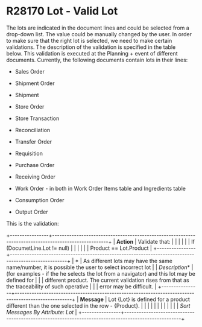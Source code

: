 ---
---

# R28170 Lot - Valid Lot
The lots are indicated in the document lines and could be selected from a drop-down list. The value could be manually
changed by the user. In order to make sure that the right lot is selected, we need to make certain validations. The
description of the validation is specified in the table below. This validation is executed at the Planning + event of
different documents. Currently, the following documents contain lots in their lines:

-   Sales Order

-   Shipment Order

-   Shipment

-   Store Order

-   Store Transaction

-   Reconciliation

-   Transfer Order

-   Requisition

-   Purchase Order

-   Receiving Order

-   Work Order - in both in Work Order Items table and Ingredients table

-   Consumption Order

-   Output Order

This is the validation:

+----------------+-----------------------------------------------------------------------------------------------------+
| **Action**     | Validate that:                                                                                      |
|                |                                                                                                     |
|                | If (DocumetLine.Lot != null)                                                                        |
|                |                                                                                                     |
|                | Product == Lot.Product                                                                              |
+----------------+-----------------------------------------------------------------------------------------------------+
| *              | As different lots may have the same name/number, it is possible the user to select incorrect lot    |
| *Description** | (for examples - if the he selects the lot from a navigator) and this lot may be defined for         |
|                | different product. The current validation rises from that as the traceability of such operative     |
|                | error may be difficult.                                                                             |
+----------------+-----------------------------------------------------------------------------------------------------+
| **Message**    | Lot {Lot} is defined for a product different than the one selected in the row - {Product}.          |
|                |                                                                                                     |
|                |                                                                                                     |
|                |                                                                                                     |
|                | *Sort Messages By Attribute: Lot*                                                                   |
+----------------+-----------------------------------------------------------------------------------------------------+
